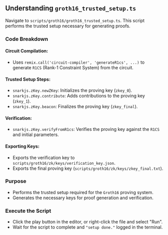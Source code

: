 ## Understanding `groth16_trusted_setup.ts`

Navigate to `scripts/groth16/groth16_trusted_setup.ts`. This script performs the trusted setup necessary for generating proofs.

### Code Breakdown
#### Circuit Compilation:
- Uses `remix.call('circuit-compiler', 'generateR1cs', ...)` to generate `R1CS` (Rank-1 Constraint System) from the circuit.

#### Trusted Setup Steps:
- `snarkjs.zKey.newZKey`: Initializes the proving key (`zkey_0`).
- `snarkjs.zKey.contribute`: Adds contributions to the proving key (`zkey_1`).
- `snarkjs.zKey.beacon`: Finalizes the proving key (`zkey_final`).

#### Verification:
- `snarkjs.zKey.verifyFromR1cs`: Verifies the proving key against the `R1CS` and initial parameters.

#### Exporting Keys:
- Exports the verification key to `scripts/groth16/zk/keys/verification_key.json`.
- Exports the final proving key (`scripts/groth16/zk/keys/zkey_final.txt`).

### Purpose
- Performs the trusted setup required for the `Groth16` proving system.
- Generates the necessary keys for proof generation and verification.

### Execute the Script
- Click the play button in the editor, or right-click the file and select "Run".
- Wait for the script to complete and `"setup done."` logged in the terminal.